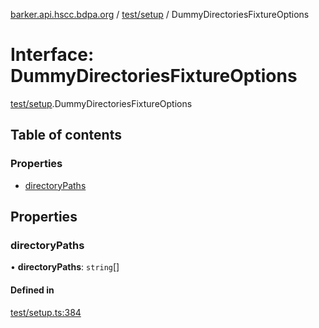 [barker.api.hscc.bdpa.org][1] / [test/setup][2] / DummyDirectoriesFixtureOptions

# Interface: DummyDirectoriesFixtureOptions

[test/setup][2].DummyDirectoriesFixtureOptions

## Table of contents

### Properties

- [directoryPaths][3]

## Properties

### directoryPaths

• **directoryPaths**: `string`\[]

#### Defined in

[test/setup.ts:384][4]

[1]: ../README.md
[2]: ../modules/test_setup.md
[3]: test_setup.dummydirectoriesfixtureoptions.md#directorypaths
[4]:
  https://github.com/nhscc/barker.api.hscc.bdpa.org/blob/b8087e9/test/setup.ts#L384

